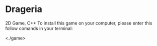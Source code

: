 # Drageria
2D Game, C++
To install this game on your computer, please enter this follow comands in your terminal:

<brew install sfml>
<git clone https://github.com/NikitaEfimov0/Drageria>
<cd Drageria>
<make>
<./game>
